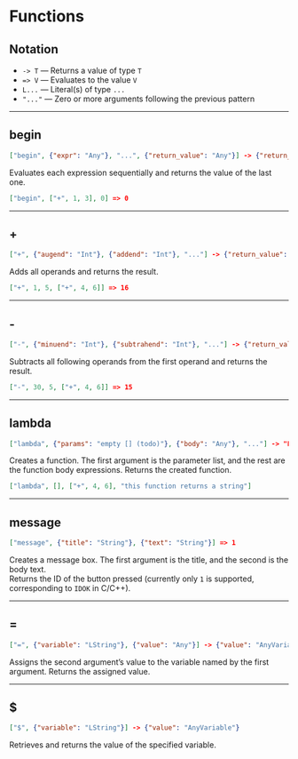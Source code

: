 # Functions

## Notation

- `-> T` — Returns a value of type `T`  
- `=> V` — Evaluates to the value `V`  
- `L...` — Literal(s) of type `...`  
- `"..."` — Zero or more arguments following the previous pattern  

---

## begin

```json
["begin", {"expr": "Any"}, "...", {"return_value": "Any"}] -> {"return_value": "Any"}
```

Evaluates each expression sequentially and returns the value of the last one.

```json
["begin", ["+", 1, 3], 0] => 0
```

---

## +

```json
["+", {"augend": "Int"}, {"addend": "Int"}, "..."] -> {"return_value": "Int"}
```

Adds all operands and returns the result.

```json
["+", 1, 5, ["+", 4, 6]] => 16
```

---

## -

```json
["-", {"minuend": "Int"}, {"subtrahend": "Int"}, "..."] -> {"return_value": "Int"}
```

Subtracts all following operands from the first operand and returns the result.

```json
["-", 30, 5, ["+", 4, 6]] => 15
```

---

## lambda

```json
["lambda", {"params": "empty [] (todo)"}, {"body": "Any"}, "..."] -> "Function"
```

Creates a function. The first argument is the parameter list, and the rest are the function body expressions. Returns the created function.

```json
["lambda", [], ["+", 4, 6], "this function returns a string"]
```

---

## message

```json
["message", {"title": "String"}, {"text": "String"}] => 1
```

Creates a message box. The first argument is the title, and the second is the body text.  
Returns the ID of the button pressed (currently only `1` is supported, corresponding to `IDOK` in C/C++).

---

## =

```json
["=", {"variable": "LString"}, {"value": "Any"}] -> {"value": "AnyVariable"}
```

Assigns the second argument’s value to the variable named by the first argument. Returns the assigned value.

---

## $

```json
["$", {"variable": "LString"}] -> {"value": "AnyVariable"}
```

Retrieves and returns the value of the specified variable.
